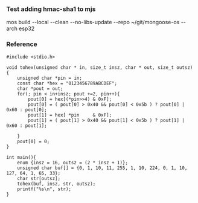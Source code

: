 ### Test adding hmac-sha1 to mjs


mos build --local --clean --no-libs-update --repo ~/git/mongoose-os --arch esp32



### Reference

```
#include <stdio.h>

void tohex(unsigned char * in, size_t insz, char * out, size_t outsz)
{
    unsigned char *pin = in;
    const char *hex = "0123456789ABCDEF";
    char *pout = out;
    for(; pin < in+insz; pout +=2, pin++){
        pout[0] = hex[(*pin>>4) & 0xF];
        pout[0] = ( pout[0] > 0x40 && pout[0] < 0x5b ) ? pout[0] | 0x60 : pout[0];
        pout[1] = hex[ *pin     & 0xF];
        pout[1] = ( pout[1] > 0x40 && pout[1] < 0x5b ) ? pout[1] | 0x60 : pout[1];

    }
    pout[0] = 0;
}

int main(){
    enum {insz = 16, outsz = (2 * insz + 1)};
    unsigned char buf[] = {0, 1, 10, 11, 255, 1, 10, 224, 0, 1, 10, 127, 64, 1, 65, 33};
    char str[outsz];
    tohex(buf, insz, str, outsz);
    printf("%s\n", str);
}


```
